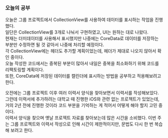 ### 오늘의 공부

오늘은 그룹 프로젝트에서 CollectionView를 사용하여 데이터를 표시하는 작업을 진행했다.<br>
일단은 CollectionView를 3개로 나눠서 구현하였고, UI는 원하는 대로 나왔다.<br>
현재는 더미데이터를 사용해서 표시했지만 나중에는 CoreData로 데이터를 저장하는 부분만 수정하면 될 것 같아서 나중에 처리할 예정이다.<br>
각 CollectionView에는 헤더도 추가할 계획이었는데, 헤더가 제대로 나오지 않아서 확인 중이다.<br>
오늘 작성한 코드에서는 중복된 부분이 많아서 내일은 중복을 최소화하기 위해 코드를 리팩토링할 계획이다.<br>
또한, CoreData에 저장된 데이터를 캘린더에 표시하는 방법을 공부하고 적용해보려고 한다.<br>

오전에는 그룹 프로젝트 이후 여러 이력서 양식을 찾아보면서 이력서를 작성해보았다.<br>
그런데 이력서에 추가하려는 대학교 때 진행한 iOS와 관련 없는 프로젝트가 있었는데, 거의 2년 전에 진행한 것이라 코드 부분을 기억하는 게 적어서 어떻게 해야 할지 고민 중이다.<br>
이력서 양식을 찾으며 옛날 프로젝트 자료를 찾아보는데 많은 시간을 소비했다. 이번 주는 그룹 프로젝트와 이력서 작성으로 인해 시간이 제한적이지만, 문법도 다시 한 번 복습해 보려고 한다.<br>
